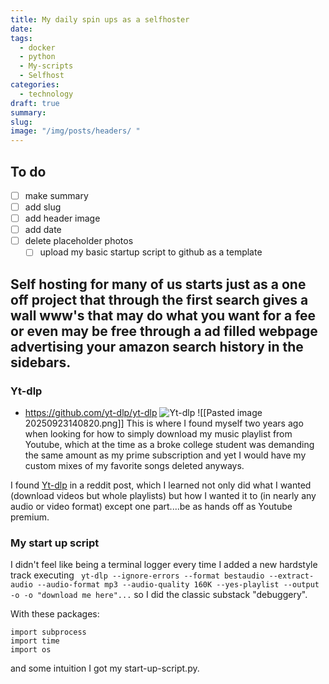 ```yaml
---
title: My daily spin ups as a selfhoster
date:
tags:
  - docker
  - python
  - My-scripts
  - Selfhost
categories:
  - technology
draft: true
summary:
slug:
image: "/img/posts/headers/ "
---
```

## To do
- [ ] make summary
- [ ] add slug
- [ ] add header image
- [ ] add date
- [ ] delete placeholder photos
	- [ ] upload my basic startup script to github as a template

## **S**elf hosting for many of us starts just as a one off project that through the first search gives a wall www's that may do what you want for a fee or even may be free through a ad filled webpage advertising your amazon search history in the sidebars. 

### Yt-dlp

- https://github.com/yt-dlp/yt-dlp
<img src="/img/posts/Inlines/My-daily-spin-ups-as-a-selfhoster/Yt-dlp-github.png" 
     alt="Yt-dlp" 
     style="max-width: 100%; height: auto;">
![[Pasted image 20250923140820.png]]
This is where I found myself two years ago when looking for how to simply download my music playlist from Youtube, which at the time as a broke college student was demanding the same amount as my prime subscription and yet I would have my custom mixes of my favorite songs deleted anyways. 

I found [Yt-dlp](https://github.com/yt-dlp/yt-dlp) in a reddit post, which I learned not only did what I wanted (download videos but whole playlists) but how I wanted it to (in nearly any audio or video format) except one part....be as hands off as Youtube premium. 

### My start up script

I didn't feel like being a terminal logger every time I added a new hardstyle track executing ```
yt-dlp --ignore-errors --format bestaudio --extract-audio --audio-format mp3 --audio-quality 160K --yes-playlist --output -o -o "download me here"...```  so I did the classic substack "debuggery". 

With these packages: 

```
import subprocess
import time
import os
```

and some intuition I got my start-up-script.py. 
